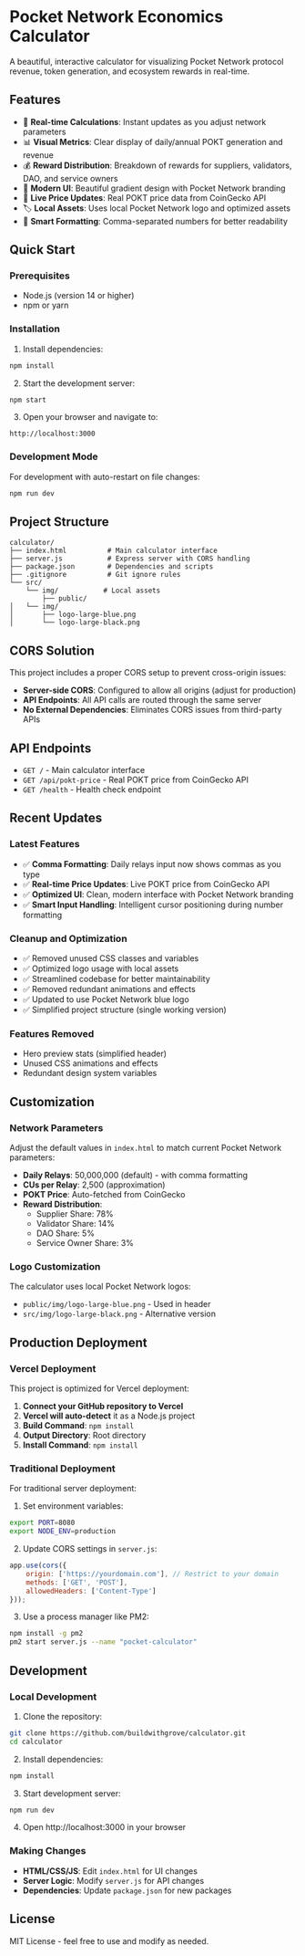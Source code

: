 # Pocket Network Economics Calculator

A beautiful, interactive calculator for visualizing Pocket Network protocol revenue, token generation, and ecosystem rewards in real-time.

## Features

- 🎯 **Real-time Calculations**: Instant updates as you adjust network parameters
- 📊 **Visual Metrics**: Clear display of daily/annual POKT generation and revenue
- 💰 **Reward Distribution**: Breakdown of rewards for suppliers, validators, DAO, and service owners
- 🎨 **Modern UI**: Beautiful gradient design with Pocket Network branding
- 🔄 **Live Price Updates**: Real POKT price data from CoinGecko API
- 🏷️ **Local Assets**: Uses local Pocket Network logo and optimized assets
- 💱 **Smart Formatting**: Comma-separated numbers for better readability

## Quick Start

### Prerequisites
- Node.js (version 14 or higher)
- npm or yarn

### Installation

1. Install dependencies:
```bash
npm install
```

2. Start the development server:
```bash
npm start
```

3. Open your browser and navigate to:
```
http://localhost:3000
```

### Development Mode

For development with auto-restart on file changes:
```bash
npm run dev
```

## Project Structure

```
calculator/
├── index.html          # Main calculator interface
├── server.js           # Express server with CORS handling
├── package.json        # Dependencies and scripts
├── .gitignore          # Git ignore rules
└── src/
    └── img/           # Local assets
        ├── public/
│   └── img/
│       ├── logo-large-blue.png
│       └── logo-large-black.png
```

## CORS Solution

This project includes a proper CORS setup to prevent cross-origin issues:

- **Server-side CORS**: Configured to allow all origins (adjust for production)
- **API Endpoints**: All API calls are routed through the same server
- **No External Dependencies**: Eliminates CORS issues from third-party APIs

## API Endpoints

- `GET /` - Main calculator interface
- `GET /api/pokt-price` - Real POKT price from CoinGecko API
- `GET /health` - Health check endpoint

## Recent Updates

### Latest Features
- ✅ **Comma Formatting**: Daily relays input now shows commas as you type
- ✅ **Real-time Price Updates**: Live POKT price from CoinGecko API
- ✅ **Optimized UI**: Clean, modern interface with Pocket Network branding
- ✅ **Smart Input Handling**: Intelligent cursor positioning during number formatting

### Cleanup and Optimization
- ✅ Removed unused CSS classes and variables
- ✅ Optimized logo usage with local assets
- ✅ Streamlined codebase for better maintainability
- ✅ Removed redundant animations and effects
- ✅ Updated to use Pocket Network blue logo
- ✅ Simplified project structure (single working version)

### Features Removed
- Hero preview stats (simplified header)
- Unused CSS animations and effects
- Redundant design system variables

## Customization

### Network Parameters

Adjust the default values in `index.html` to match current Pocket Network parameters:

- **Daily Relays**: 50,000,000 (default) - with comma formatting
- **CUs per Relay**: 2,500 (approximation)
- **POKT Price**: Auto-fetched from CoinGecko
- **Reward Distribution**:
  - Supplier Share: 78%
  - Validator Share: 14%
  - DAO Share: 5%
  - Service Owner Share: 3%

### Logo Customization

The calculator uses local Pocket Network logos:
- `public/img/logo-large-blue.png` - Used in header
- `src/img/logo-large-black.png` - Alternative version

## Production Deployment

### Vercel Deployment

This project is optimized for Vercel deployment:

1. **Connect your GitHub repository to Vercel**
2. **Vercel will auto-detect** it as a Node.js project
3. **Build Command**: `npm install`
4. **Output Directory**: Root directory
5. **Install Command**: `npm install`

### Traditional Deployment

For traditional server deployment:

1. Set environment variables:
```bash
export PORT=8080
export NODE_ENV=production
```

2. Update CORS settings in `server.js`:
```javascript
app.use(cors({
    origin: ['https://yourdomain.com'], // Restrict to your domain
    methods: ['GET', 'POST'],
    allowedHeaders: ['Content-Type']
}));
```

3. Use a process manager like PM2:
```bash
npm install -g pm2
pm2 start server.js --name "pocket-calculator"
```

## Development

### Local Development

1. Clone the repository:
```bash
git clone https://github.com/buildwithgrove/calculator.git
cd calculator
```

2. Install dependencies:
```bash
npm install
```

3. Start development server:
```bash
npm run dev
```

4. Open http://localhost:3000 in your browser

### Making Changes

- **HTML/CSS/JS**: Edit `index.html` for UI changes
- **Server Logic**: Modify `server.js` for API changes
- **Dependencies**: Update `package.json` for new packages

## License

MIT License - feel free to use and modify as needed. 